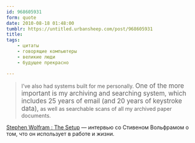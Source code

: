 ```yaml
---
id: 968605931
form: quote
date: 2010-08-18 01:48:00
tumblr: https://untitled.urbansheep.com/post/968605931
title: 
tags:
    - цитаты
    - говорящие компьютеры
    - великие люди
    - будущее прекрасно

---
```


<blockquote>
I&rsquo;ve also had systems built for&nbsp;me personally. <big>One&nbsp;of the&nbsp;more important is&nbsp;my archiving and searching system, which includes 25&nbsp;years of email (and 20&nbsp;years of&nbsp;keystroke data),</big> as&nbsp;well as&nbsp;searchable scans of&nbsp;all my&nbsp;archived paper documents.
</blockquote>

<a href="http://stephen.wolfram.usesthis.com/">Stephen Wolfram : The Setup</a> — интервью со Стивеном Вольфрамом о том, что он использует в работе и жизни.
